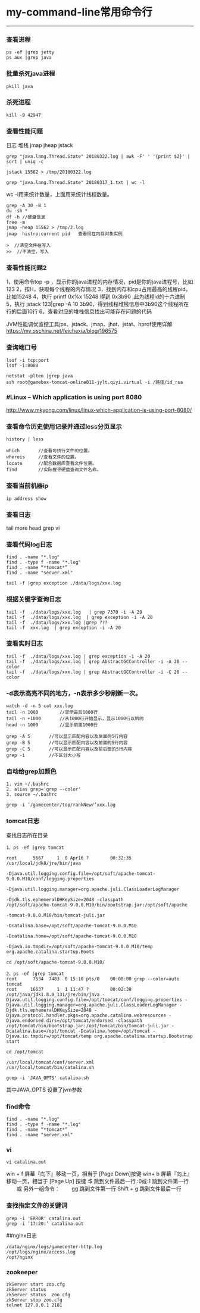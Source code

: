 # my-command-line常用命令行 

------

### 查看进程 
```shell
ps -ef |grep jetty  
ps aux |grep java
```

### 批量杀死java进程
```shell
pkill java
```
### 杀死进程
```shell
kill -9 42947
```

### 查看性能问题
日志
堆栈
jmap
jheap
jstack
```shell
grep "java.lang.Thread.State" 20180322.log | awk -F' ' '{print $2}' | sort | uniq -c
```
```shell
jstack 15562 > /tmp/20180322.log
```
```shell
grep "java.lang.Thread.State" 20180317_1.txt | wc -l
```
wc -l用来统计数量，上面用来统计线程数量。
```shell
grep -A 30 -B 1
du -sh *
df -h //硬盘信息
free -m
jmap -heap 15562 > /tmp/2.log
jmap  histro:current pid   查看现在内存对象实例

>  //清空文件在写入
>>  //不清空，写入
```

### 查看性能问题2
1，使用命令top -p <pid> ，显示你的java进程的内存情况，pid是你的java进程号，比如123
2，按H，获取每个线程的内存情况
3，找到内存和cpu占用最高的线程pid，比如15248
4，执行 printf 0x%x 15248 得到 0x3b90 ,此为线程id的十六进制
5，执行 jstack 123|grep -A 10 3b90，得到线程堆栈信息中3b90这个线程所在行的后面10行
6，查看对应的堆栈信息找出可能存在问题的代码

JVM性能调优监控工具jps、jstack、jmap、jhat、jstat、hprof使用详解
https://my.oschina.net/feichexia/blog/196575

### 查询端口号
```shell
lsof -i tcp:port 
lsof -i:8080
```
```shell
netstat -plten |grep java
ssh root@gamebox-tomcat-online011-jylt.qiyi.virtual -i /路径/id_rsa
```
### #Linux – Which application is using port 8080
http://www.mkyong.com/linux/linux-which-application-is-using-port-8080/

### 查看命令历史使用记录并通过less分页显示
```shell
history | less
```
```shell
which       //查看可执行文件的位置。
whereis     //查看文件的位置。 
locate      //配合数据库查看文件位置。
find        //实际搜寻硬盘查询文件名称。
```


### 查看当前机器ip
```shell
ip address show
```

### 查看日志
tail
more
head
grep
vi

### 查看代码log日志
```shell
find . -name "*.log"
find . -type f -name "*.log"
find . -name “*tomcat*” 
find . -name "server.xml"
```
```shell
tail -f |grep exception ./data/logs/xxx.log 
```

### 根据关键字查询日志
```shell
tail -f  ./data/logs/xxx.log   | grep 7370 -i -A 20
tail -f  ./data/logs/xxx.log  | grep exception -i -A 20
tail -f  ./data/logs/xxx.log |grep ???
tail -f  xxx.log  | grep exception -i -A 20
```

### 查看实时日志
```shell
tail -f  ./data/logs/xxx.log | grep exception -i -A 20
tail -f  ./data/logs/xxx.log | grep AbstractGCController -i -A 20 --color
tail -f  ./data/logs/xxx.log | grep AbstractGCController -i -C 20 --color
```

### -d表示高亮不同的地方，-n表示多少秒刷新一次。
```shell
watch -d -n 5 cat xxx.log
tail -n 1000        //显示最后1000行
tail -n +1000       //从1000行开始显示，显示1000行以后的
head -n 1000        //显示前面1000行

grep -A 5       //可以显示匹配内容以及后面的5行内容
grep -B 5       //可以显示匹配内容以及前面的5行内容
grep -C 5       //可以显示匹配内容以及前后面的5行内容
grep -i         //不区分大小写
```

### 自动给grep加颜色
```shell
1. vim ~/.bashrc   
2. alias grep='grep --color'  
3. source ~/.bashrc  
```
```shell
grep -i ’/gamecenter/top/rankNew/’xxx.log 
```


### tomcat日志

查找日志所在目录
```shell
1、ps -ef |grep tomcat  
```
```shell
root      5667     1  0 Apr16 ?        00:32:35 /usr/local/jdk8/jre/bin/java 

-Djava.util.logging.config.file=/opt/soft/apache-tomcat-9.0.0.M10/conf/logging.properties 

-Djava.util.logging.manager=org.apache.juli.ClassLoaderLogManager 

-Djdk.tls.ephemeralDHKeySize=2048 -classpath 
/opt/soft/apache-tomcat-9.0.0.M10/bin/bootstrap.jar:/opt/soft/apache

-tomcat-9.0.0.M10/bin/tomcat-juli.jar 

-Dcatalina.base=/opt/soft/apache-tomcat-9.0.0.M10 

-Dcatalina.home=/opt/soft/apache-tomcat-9.0.0.M10 

-Djava.io.tmpdir=/opt/soft/apache-tomcat-9.0.0.M10/temp org.apache.catalina.startup.Boots
```
```shell
cd /opt/soft/apache-tomcat-9.0.0.M10/
```
```shell
2、ps -ef |grep tomcat 
root      7534  7483  0 15:10 pts/0    00:00:00 grep --color=auto tomcat
root     16637     1  1 11:47 ?        00:02:38 /opt/java/jdk1.8.0_131/jre/bin/java -Djava.util.logging.config.file=/opt/tomcat/conf/logging.properties -Djava.util.logging.manager=org.apache.juli.ClassLoaderLogManager -Djdk.tls.ephemeralDHKeySize=2048 -Djava.protocol.handler.pkgs=org.apache.catalina.webresources -Djava.endorsed.dirs=/opt/tomcat/endorsed -classpath /opt/tomcat/bin/bootstrap.jar:/opt/tomcat/bin/tomcat-juli.jar -Dcatalina.base=/opt/tomcat -Dcatalina.home=/opt/tomcat -Djava.io.tmpdir=/opt/tomcat/temp org.apache.catalina.startup.Bootstrap start
```
```shell
cd /opt/tomcat
```
```shell
/usr/local/tomcat/conf/server.xml
/usr/local/tomcat/bin/catalina.sh
```
```shell
grep -i 'JAVA_OPTS' catalina.sh
```

其中JAVA_OPTS 设置了jvm参数

### find命令
```shell
find . -name "*.log"
find . -type f -name "*.log"
find . -name “*tomcat*” 
find . -name "server.xml"
```

### vi
```shell
vi catalina.out
```
win + f 屏幕『向下』移动一页，相当于 [Page Down]按键
win+ b 屏幕『向上』移动一页，相当于 [Page Up] 按键
:$ 跳到文件最后一行
:0或:1 跳到文件第一行
　　或 另外一组命令：
　　gg 跳到文件第一行
Shift + g 跳到文件最后一行


### 查找指定文件的关键词
```shell
grep -i 'ERROR' catalina.out
grep -i ’17:20:’ catalina.out
```


##nginx日志
```shell
/data/nginx/logs/gamecenter-http.log
/opt/logs/nginx/access.log
/opt/nginx
```

### zookeeper
```shell
zkServer start zoo.cfg
zkServer status
zkServer status  zoo.cfg
zkServer stop zoo.cfg
telnet 127.0.0.1 2181
```